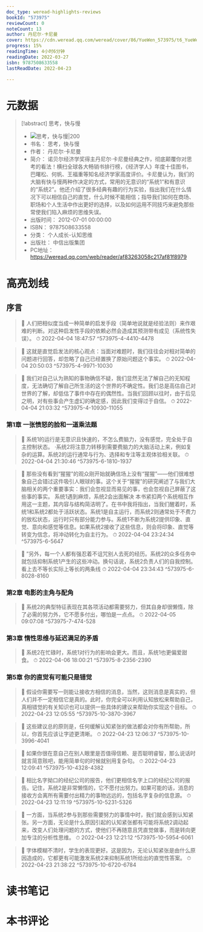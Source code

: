 ```yaml
---
doc_type: weread-highlights-reviews
bookId: "573975"
reviewCount: 0
noteCount: 13
author: 丹尼尔·卡尼曼
cover: https://cdn.weread.qq.com/weread/cover/86/YueWen_573975/t6_YueWen_573975.jpg
progress: 15%
readingTime: 4小时6分钟
readingDate: 2022-03-27
isbn: 9787508633558
lastReadDate: 2022-04-23

---
```

# 元数据
> [!abstract] 思考，快与慢
> - ![ 思考，快与慢|200](https://cdn.weread.qq.com/weread/cover/86/YueWen_573975/t6_YueWen_573975.jpg)
> - 书名： 思考，快与慢
> - 作者： 丹尼尔·卡尼曼
> - 简介： 诺贝尔经济学奖得主丹尼尔·卡尼曼经典之作，彻底颠覆你对思考的看法！横扫全球各大畅销书排行榜，《经济学人》年度十佳图书，巴曙松、何帆、王福重等知名经济学家高度评价。卡尼曼认为，我们的大脑有快与慢两种作决定的方式，常用的无意识的“系统1”和有意识的“系统2”。他还介绍了很多经典有趣的行为实验，指出我们在什么情况下可以相信自己的直觉，什么时候不能相信；指导我们如何在商场、职场和个人生活中作出更好的选择，以及如何运用不同技巧来避免那些常使我们陷入麻烦的思维失误。
> - 出版时间： 2012-07-01 00:00:00
> - ISBN： 9787508633558
> - 分类： 个人成长-认知思维
> - 出版社： 中信出版集团
> - PC地址：https://weread.qq.com/web/reader/af83263058c217af81f8979

# 高亮划线

## 序言

> 📌 人们把相似度当成一种简单的启发手段（简单地说就是经验法则）来作艰难的判断。对这种启发性手段的依赖必然会造成其预测带有成见（系统性失误）。 
> ⏱ 2022-04-04 18:47:57 ^573975-4-4410-4478

> 📌 这就是直觉启发法的核心观点：当面对难题时，我们往往会对相对简单的问题进行回答，却忽略了自己已经置换了原始问题这个事实。 
> ⏱ 2022-04-04 20:50:03 ^573975-4-9971-10030

> 📌 我们对自己认为熟知的事物确信不疑，我们显然无法了解自己的无知程度，无法确切了解自己所生活的这个世界的不确定性。我们总是高估自己对世界的了解，却低估了事件中存在的偶然性。当我们回顾以往时，由于后见之明，对有些事会产生虚幻的确定感，因此我们变得过于自信。 
> ⏱ 2022-04-04 21:03:32 ^573975-4-10930-11055

### 第1章 一张愤怒的脸和一道乘法题

> 📌 系统1的运行是无意识且快速的，不怎么费脑力，没有感觉，完全处于自主控制状态。
   ·系统2将注意力转移到需要费脑力的大脑活动上来，例如复杂的运算。系统2的运行通常与行为、选择和专注等主观体验相关联。 
> ⏱ 2022-04-04 21:30:46 ^573975-6-1810-1937

> 📌 那些没有看到“猩猩”的观众刚开始就确信场上没有“猩猩”——他们很难想象自己会错过这件吸引人眼球的事。这个关于“猩猩”的研究阐述了与我们大脑相关的两个重要事实：我们会忽视显而易见的事，也会忽视自己屏蔽了这些事的事实。
   系统1遇到麻烦，系统2会出面解决
   本书紧扣两个系统相互作用这一主题，其内容与结构简洁明了。在书中我将指出，当我们醒着时，系统1和系统2都处于活跃状态。系统1是自主运行，而系统2则通常处于不费力的放松状态，运行时只有部分能力参与。系统1不断为系统2提供印象、直觉、意向和感觉等信息。如果系统2接收了这些信息，则会将印象、直觉等转变为信念，将冲动转化为自主行为。 
> ⏱ 2022-04-04 23:24:34 ^573975-6-5647

> 📌 ”另外，每一个人都有强忍着不诅咒别人去死的经历。系统2的众多任务中就包括抑制系统1产生的这些冲动。换句话说，系统2负责人们的自我控制。
   看上去不等长实际上等长的两条线 
> ⏱ 2022-04-04 23:34:43 ^573975-6-8028-8160

### 第2章 电影的主角与配角

> 📌 系统2的典型特征表现在其各项活动都需要努力，但其自身却很懒惰，除了必需的努力外，它不愿多付出，哪怕是一点点。 
> ⏱ 2022-04-05 09:07:08 ^573975-7-474-528

### 第3章 惰性思维与延迟满足的矛盾

> 📌 系统2在忙碌时，系统1对行为的影响会更大。而且，系统1也更偏爱甜食。 
> ⏱ 2022-04-06 18:00:21 ^573975-8-2356-2390

### 第5章 你的直觉有可能只是错觉

> 📌 假设你需要写一则能让接收方相信的消息，当然，这则消息是真实的，但人们并不一定相信它是真的。此时，你完全可以利用认知放松来帮助自己，真相错觉的有关知识也可以提供一些具体的建议来帮助你实现这个目标。 
> ⏱ 2022-04-23 12:05:55 ^573975-10-3870-3967

> 📌 这些建议总的原则是，任何缓解认知紧张的做法都会对你有所帮助，所以，你首先应该让字迹更清晰。 
> ⏱ 2022-04-23 12:06:37 ^573975-10-3996-4041

> 📌 如果你很在意自己在别人眼里是否值得信赖、是否聪明睿智，那么说话时就言简意赅吧，能用简单句的时候就别用复杂句。 
> ⏱ 2022-04-23 12:09:41 ^573975-10-4328-4382

> 📌 相比名字拗口的经纪公司的报告，他们更相信名字上口的经纪公司的报告。记住，系统2是非常懒惰的，它不愿付出努力。如果可能的话，消息的接收方会离所有需要付出精力的事物远远的，包括名字复杂的信息源。 
> ⏱ 2022-04-23 12:11:19 ^573975-10-5231-5326

> 📌 一方面，当系统2参与到那些需要努力的事情中时，我们就会感到认知紧张。另一方面，无论是什么原因引起的认知紧张都有可能将系统2调动起来，改变人们处理问题的方式，使他们不再随意且凭直觉做事，而是转向更加专注的分析性思维。 
> ⏱ 2022-04-23 12:21:12 ^573975-10-5954-6061

> 📌 字体模糊不清时，学生的表现更好。这是因为，无论认知紧张是由什么原因造成的，它都更有可能激发系统2来抑制系统1所给出的直觉性答案。 
> ⏱ 2022-04-23 21:38:22 ^573975-10-6720-6784

# 读书笔记

# 本书评论

